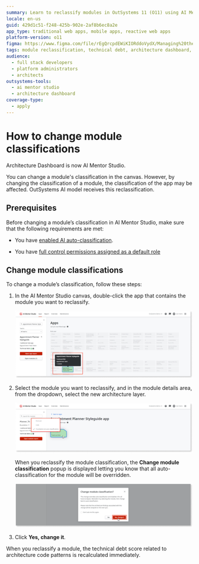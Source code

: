 ```yaml
---
summary: Learn to reclassify modules in OutSystems 11 (O11) using AI Mentor Studio, impacting app classifications and technical debt scores.
locale: en-us
guid: 429d1c51-f248-425b-902e-2af8b6ec8a2e
app_type: traditional web apps, mobile apps, reactive web apps
platform-version: o11
figma: https://www.figma.com/file/rEgQrcpdEWiKIORddoVydX/Managing%20the%20Applications%20Lifecycle?node-id=929:728
tags: module reclassification, technical debt, architecture dashboard, permissions, outsystems
audience:
  - full stack developers
  - platform administrators
  - architects
outsystems-tools:
  - ai mentor studio
  - architecture dashboard
coverage-type:
  - apply
---
```


# How to change module classifications

<div class="info" markdown="1">

Architecture Dashboard is now AI Mentor Studio.

</div>

You can change a module's classification in the canvas. However, by changing the classification of a module, the classification of the app may be affected. OutSystems AI model receives this reclassification.

## Prerequisites

Before changing a module’s classification in AI Mentor Studio, make sure that the following requirements are met:

* You have [enabled AI auto-classification](how-enable-autoclass.md).

* You have [full control permissions assigned as a default role](how-works.md#maintenance-and-operations-permissions)

## Change module classifications

To change a module’s classification, follow these steps:

1. In the AI Mentor Studio canvas, double-click the app that contains the module you want to reclassify.

    ![Screenshot of AI Mentor Studio canvas showing module classification options](images/module-classification-ams.png "AI Mentor Studio Canvas")

1. Select the module you want to reclassify, and in the module details area, from the dropdown, select the new architecture layer.

    ![Image depicting the selection of a module for reclassification in AI Mentor Studio](images/select-module-to-reclassifiy-ams.png "Selecting a Module to Reclassify")

    When you reclassify the module classification, the **Change module classification** popup is displayed letting you know that all auto-classification for the module will be overridden.

      ![Popup window in AI Mentor Studio confirming the change of module classification](images/change-module-classification-ams.png "Change Module Classification Popup")

1. Click **Yes, change it**.

When you reclassify a module, the technical debt score related to architecture code patterns is recalculated immediately.
